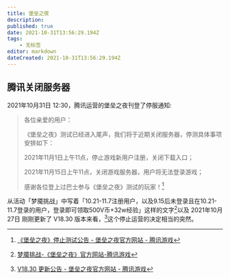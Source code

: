 ```yaml
---
title: 堡垒之夜
description: 
published: true
date: 2021-10-31T13:56:29.194Z
tags:
    - 无标签
editor: markdown
dateCreated: 2021-10-31T13:56:29.194Z
---
```


## 腾讯关闭服务器

2021年10月31日 12:30，腾讯运营的堡垒之夜刊登了停服通知:

> 各位亲爱的用户：
>
> 《堡垒之夜》测试已经进入尾声，我们将于近期关闭服务器，停测具体事项安排如下：
>
> 2021年11月1日上午11点，停止游戏新用户注册，关闭下载入口；
>
> 2021年11月15日上午11点，关闭游戏服务器，用户将无法登录游戏；
>
> 感谢各位登上过巴士参与《堡垒之夜》测试的玩家！[^903484]

[^903484]: [《堡垒之夜》停止测试公告 - 堡垒之夜官方网站 - 腾讯游戏](https://web.archive.org/web/20211031054818/https://fn.qq.com/webplat/info/news_version3/10021/34544/34546/m22150/202110/903484.shtml)

从活动「梦魇挑战」中写着「10.21-11.7注册用户，以及9.15后未登录且在10.21-11.7登录的用户，登录即可领取500V币+32w经验」这样的文字[^1017]以及 2021年10月27日 刚刚更新了 V18.30 版本来看，[^34544]这个停止运营的决定相当的突然。

[^1017]: [梦魇挑战-《堡垒之夜》官方网站-腾讯游戏](https://web.archive.org/web/20211031055428/https://fn.qq.com/cp/a20211017challenge/index.html)

[^34544]: [V18.30 更新公告 - 堡垒之夜官方网站 - 腾讯游戏](https://web.archive.org/web/20211031060542/https://fn.qq.com/webplat/info/news_version3/10021/34544/34546/m22150/202110/903163.shtml)
